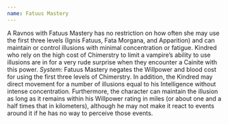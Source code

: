 ```yaml
---
name: Fatuus Mastery
---
```


A Ravnos with Fatuus Mastery has no restriction on how often she may use the first three levels (Ignis Fatuus, Fata Morgana, and Apparition) and can maintain or control illusions with minimal concentration or fatigue. Kindred who rely on the high cost of Chimerstry to limit a vampire’s ability to use illusions are in for a very rude surprise when they encounter a Cainite with this power.
_System_: Fatuus Mastery negates the Willpower and blood cost for using the first three levels of Chimerstry. In addition, the Kindred may direct movement for a number of illusions equal to his Intelligence without intense concentration. Furthermore, the character can maintain the illusion as long as it remains within his Willpower rating in miles (or about one and a half times that in kilometers), although he may not make it react to events around it if he has no way to perceive those events.